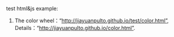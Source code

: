 test html&js example:

1. The color wheel：“http://jiayuanpulto.github.io/test/color.html”, Details：“http://jiayuanpulto.github.io/color.html”.

